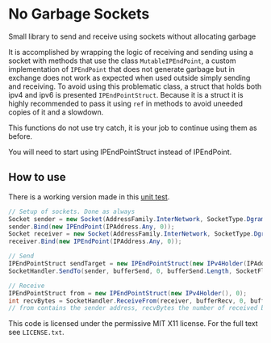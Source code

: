 # No Garbage Sockets
Small library to send and receive using sockets without allocating garbage

It is accomplished by wrapping the logic of receiving and sending using a socket with methods that use the class `MutableIPEndPoint`, a custom implementation of `IPEndPoint` that does not generate garbage but in exchange does not work as expected when used outside simply sending and receiving. To avoid using this problematic class, a struct that holds both ipv4 and ipv6 is presented `IPEndPointStruct`. Because it is a struct it is highly recommended to pass it using `ref` in methods to avoid uneeded copies of it and a slowdown.

This functions do not use try catch, it is your job to continue using them as before.

You will need to start using IPEndPointStruct instead of IPEndPoint.

## How to use

There is a working version made in this [unit test](https://github.com/forestrf/No-gc-sockets/blob/master/NoGcSockets.Tests/FullTest.cs).

```csharp
// Setup of sockets. Done as always
Socket sender = new Socket(AddressFamily.InterNetwork, SocketType.Dgram, ProtocolType.Udp);
sender.Bind(new IPEndPoint(IPAddress.Any, 0));
Socket receiver = new Socket(AddressFamily.InterNetwork, SocketType.Dgram, ProtocolType.Udp);
receiver.Bind(new IPEndPoint(IPAddress.Any, 0));

// Send
IPEndPointStruct sendTarget = new IPEndPointStruct(new IPv4Holder(IPAddress.Loopback), 0); // Listen locally
SocketHandler.SendTo(sender, bufferSend, 0, bufferSend.Length, SocketFlags.None, ref sendTarget);

// Receive
IPEndPointStruct from = new IPEndPointStruct(new IPv4Holder(), 0);
int recvBytes = SocketHandler.ReceiveFrom(receiver, bufferRecv, 0, bufferRecv.Length, SocketFlags.None, ref from);
// from contains the sender address, recvBytes the number of received bytes
```

This code is licensed under the permissive MIT X11 license. For the full text
see `LICENSE.txt`.
